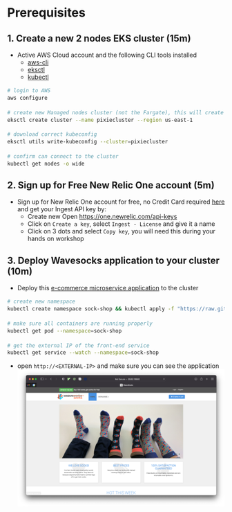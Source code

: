 # Prerequisites

## 1. Create a new 2 nodes EKS cluster (15m)

-   Active AWS Cloud account and the following CLI tools installed
    -   [aws-cli](https://docs.aws.amazon.com/cli/latest/userguide/getting-started-install.html)
    -   [eksctl](https://docs.aws.amazon.com/eks/latest/userguide/eksctl.html)
    -   [kubectl](https://kubernetes.io/docs/tasks/tools/)

```bash
# login to AWS
aws configure

# create new Managed nodes cluster (not the Fargate), this will create 2 nodes cluster (m5.larger)
eksctl create cluster --name pixiecluster --region us-east-1

# download correct kubeconfig
eksctl utils write-kubeconfig --cluster=pixiecluster

# confirm can connect to the cluster
kubectl get nodes -o wide
```

## 2. Sign up for Free New Relic One account (5m)

-   Sign up for New Relic One account for free, no Credit Card required [here](https://newrelic.com/signup) and get your Ingest API key by:
    -   Create new Open https://one.newrelic.com/api-keys
    -   Click on `Create a key`, select `Ingest - License` and give it a name
    -   Click on 3 dots and select `Copy key`, you will need this during your hands on workshop

## 3. Deploy Wavesocks application to your cluster (10m)

-   Deploy this [e-commerce microservice application](/blob/master/internal-docs/design.md) to the cluster

```bash
# create new namespace
kubectl create namespace sock-shop && kubectl apply -f "https://raw.githubusercontent.com/nvhoanganh/microservices-demo/master/deploy/kubernetes/complete-demo.yaml" --namespace=sock-shop

# make sure all containers are running properly
kubectl get pod --namespace=sock-shop

# get the external IP of the front-end service
kubectl get service --watch --namespace=sock-shop

```
- open `http://<EXTERNAL-IP>` and make sure you can see the application
![](screenshots/homepage.png)
